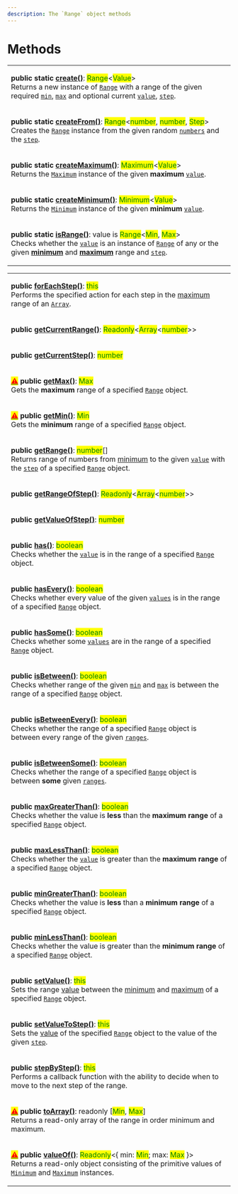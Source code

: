 ```yaml
---
description: The `Range` object methods
---
```


# Methods

|                                                                                                                                                                                                                                                                                                                                                                                                                                                                                                                                                                                                                                             |
| ------------------------------------------------------------------------------------------------------------------------------------------------------------------------------------------------------------------------------------------------------------------------------------------------------------------------------------------------------------------------------------------------------------------------------------------------------------------------------------------------------------------------------------------------------------------------------------------------------------------------------------------- |
| <p><strong>public static</strong> <a href="static-create.md#range.create"><strong>create()</strong></a>: <mark style="color:green;">Range</mark>&#x3C;<mark style="color:green;">Value</mark>><br>Returns a new instance of <a href="broken-reference"><code>Range</code></a> with a range of the given required <a href="static-create.md#min-min"><code>min</code></a>, <a href="static-create.md#max-max"><code>max</code></a> and optional current <a href="static-create.md#value-number"><code>value</code></a>, <a href="static-create.md#step-step-1-asstep"><code>step</code></a>.</p>                                             |
| <p><strong>public static</strong> <a href="static-createfrom.md#range.createfrom"><strong>createFrom()</strong></a>: <mark style="color:green;">Range</mark>&#x3C;<mark style="color:green;">number</mark>, <mark style="color:green;">number</mark>, <mark style="color:green;">Step</mark>><br>Creates the <a href="broken-reference"><code>Range</code></a> instance from the given random <a href="static-createfrom.md#numbers-number"><code>numbers</code></a> and the <a href="static-createfrom.md#step-step"><code>step</code></a>.</p>                                                                                            |
| <p><strong>public static</strong> <a href="static-createmaximum.md#range.createmaximum"><strong>createMaximum()</strong></a>: <mark style="color:green;">Maximum</mark>&#x3C;<mark style="color:green;">Value</mark>><br>Returns the <a href="broken-reference"><code>Maximum</code></a> instance of the given <strong>maximum</strong> <a href="static-createmaximum.md#value-value"><code>value</code></a>.</p>                                                                                                                                                                                                                           |
| <p><strong>public static</strong> <a href="static-createminimum.md#range.createminimum"><strong>createMinimum()</strong></a>: <mark style="color:green;">Minimum</mark>&#x3C;<mark style="color:green;">Value</mark>><br>Returns the <a href="broken-reference"><code>Minimum</code></a> instance of the given <strong>minimum</strong> <a href="static-createminimum.md#value-value"><code>value</code></a>.</p>                                                                                                                                                                                                                           |
| <p><strong>public static</strong> <a href="static-isrange.md#range.isrange"><strong>isRange()</strong></a>: value is <mark style="color:green;">Range</mark>&#x3C;<mark style="color:green;">Min</mark>, <mark style="color:green;">Max</mark>><br>Checks whether the <a href="static-isrange.md#value-any"><code>value</code></a> is an instance of <a href="broken-reference"><code>Range</code></a> of any or the given <a href="static-isrange.md#min-min"><strong>minimum</strong></a> and <a href="static-isrange.md#max-max"><strong>maximum</strong></a> range and <a href="static-isrange.md#step-step"><code>step</code></a>.</p> |

|                                                                                                                                                                                                                                                                                                                                                                                                                                                                                                                                                                                                                                                                         |
| ----------------------------------------------------------------------------------------------------------------------------------------------------------------------------------------------------------------------------------------------------------------------------------------------------------------------------------------------------------------------------------------------------------------------------------------------------------------------------------------------------------------------------------------------------------------------------------------------------------------------------------------------------------------------- |
| <p><strong>public</strong> <a href="foreachstep.md#range.prototype.foreachstep"><strong>forEachStep()</strong></a>: <mark style="color:green;">this</mark><br>Performs the specified action for each step in the <a href="../properties/max.md#range.prototype.max">maximum</a> range of an <a href="https://developer.mozilla.org/en-US/docs/Web/JavaScript/Reference/Global_Objects/Array"><code>Array</code></a>.</p>                                                                                                                                                                                                                                                |
| <p><strong>public</strong> <a href="getcurrentrange.md#range.prototype.getcurrentrange"><strong>getCurrentRange()</strong></a>: <mark style="color:green;">Readonly</mark>&#x3C;<mark style="color:green;">Array</mark>&#x3C;<mark style="color:green;">number</mark>>> | <mark style="color:green;">undefined</mark><br>Returns a range of numbers from <a href="../properties/min.md#range.prototype.min">minimum</a> to the current <a href="../accessors/value.md#range.prototype.value">value</a> by the <a href="../accessors/get-step.md#range.prototype.step"><code>step</code></a> of a specified <a href="broken-reference"><code>Range</code></a> object</p> |
| <p><strong>public</strong> <a href="getcurrentstep.md#range.prototype.getcurrentstep"><strong>getCurrentStep()</strong></a>: <mark style="color:green;">number</mark> | <mark style="color:green;">undefined</mark><br>Returns the step of the range <a href="../properties/value.md">value</a>.</p>                                                                                                                                                                                                                                                                                                                                                                    |
| <p><mark style="color:red;"></mark><a href="../../general-concepts.md#undefined"><mark style="color:red;">⚠</mark></a> <strong>public</strong> <a href="getmax.md#range.prototype.getmax"><strong>getMax()</strong></a>: <mark style="color:green;">Max</mark><br><mark style="color:green;"></mark>Gets the <strong>maximum</strong> range of a specified <a href="broken-reference"><code>Range</code></a> object.</p>                                                                                                                                                                                                                                                |
| <p><mark style="color:red;"></mark><a href="../../general-concepts.md#undefined"><mark style="color:red;">⚠</mark></a> <strong>public</strong> <a href="getmin.md#range.prototype.getmin"><strong>getMin()</strong></a>: <mark style="color:green;">Min</mark><br><mark style="color:green;"></mark>Gets the <strong>minimum</strong> range of a specified <a href="broken-reference"><code>Range</code></a> object.</p>                                                                                                                                                                                                                                                |
| <p><strong>public</strong> <a href="getrange.md"><strong>getRange()</strong></a>: <mark style="color:green;">number</mark>[]<br>Returns range of numbers from <a href="../properties/min.md#range.prototype.min">minimum</a> to the given <a href="./#value-this.value-or-or-this.max"><code>value</code></a> with the <a href="../accessors/get-step.md#range.prototype.step"><code>step</code></a> of a specified <a href="broken-reference"><code>Range</code></a> object.</p>                                                                                                                                                                                       |
| <p><strong>public</strong> <a href="getrangeofstep.md#range.prototype.getrangeofstep"><strong>getRangeOfStep()</strong></a>: <mark style="color:green;">Readonly</mark>&#x3C;<mark style="color:green;">Array</mark>&#x3C;<mark style="color:green;">number</mark>>> | <mark style="color:green;">undefined</mark><br><mark style="color:green;"></mark>Returns a range of numbers by the specified step from the <a href="../properties/min.md#range.prototype.min">minimum</a> to the given <a href="getrangeofstep.md#step-number"><code>step</code></a> of a specified <a href="broken-reference"><code>Range</code></a> object.</p>                                |
| <p><strong>public</strong> <a href="getvalueofstep.md#range.prototype.getvalueofstep"><strong>getValueOfStep()</strong></a>: <mark style="color:green;">number</mark> | <mark style="color:green;">undefined</mark><br><mark style="color:green;"></mark>Returns the range value of the given <a href="./#step-number"><code>step</code></a>.</p>                                                                                                                                                                                                                                                                                                                       |
| <p><strong>public</strong> <a href="has.md#range.prototype.has"><strong>has()</strong></a>: <mark style="color:green;">boolean</mark><br><mark style="color:green;"></mark>Checks whether the <a href="has.md#value-number"><code>value</code></a> is in the range of a specified <a href="broken-reference"><code>Range</code></a> object.</p>                                                                                                                                                                                                                                                                                                                         |
| <p><strong>public</strong> <a href="hasevery.md#range.prototype.hasevery"><strong>hasEvery()</strong></a>: <mark style="color:green;">boolean</mark><br><mark style="color:green;"></mark>Checks whether every value of the given <a href="hasevery.md#...values-number"><code>values</code></a> is in the range of a specified <a href="broken-reference"><code>Range</code></a> object.</p>                                                                                                                                                                                                                                                                           |
| <p><strong>public</strong> <a href="hassome.md#range.prototype.hassome"><strong>hasSome()</strong></a>: <mark style="color:green;">boolean</mark><br><mark style="color:green;"></mark>Checks whether some <a href="hassome.md#...values-number"><code>values</code></a> are in the range of a specified <a href="broken-reference"><code>Range</code></a> object.</p>                                                                                                                                                                                                                                                                                                  |
| <p><strong>public</strong> <a href="isbetween.md#range.prototype.isbetween"><strong>isBetween()</strong></a>: <mark style="color:green;">boolean</mark><br><mark style="color:green;"></mark>Checks whether range of the given <a href="isbetween.md#min-number"><code>min</code></a> and <a href="isbetween.md#max-number"><code>max</code></a> is between the range of a specified <a href="broken-reference"><code>Range</code></a> object.</p>                                                                                                                                                                                                                      |
| <p><strong>public</strong> <a href="isbetweenevery.md#range.prototype.isbetweenevery"><strong>isBetweenEvery()</strong></a>: <mark style="color:green;">boolean</mark><br><mark style="color:green;"></mark>Checks whether the range of a specified <a href="broken-reference"><code>Range</code></a> object is between every range of the given <a href="isbetweenevery.md#...ranges-number-number"><code>ranges</code></a>.</p>                                                                                                                                                                                                                                       |
| <p><strong>public</strong> <a href="isbetweensome.md#range.prototype.isbetweensome"><strong>isBetweenSome()</strong></a>: <mark style="color:green;">boolean</mark><br><mark style="color:green;"></mark>Checks whether the range of a specified <a href="broken-reference"><code>Range</code></a> object is between <strong>some</strong> given <a href="isbetweensome.md#...ranges-number-number"><code>ranges</code></a>.</p>                                                                                                                                                                                                                                        |
| <p><strong>public</strong> <a href="maxgreaterthan.md#range.prototype.maxgreaterthan"><strong>maxGreaterThan()</strong></a>: <mark style="color:green;">boolean</mark><br><mark style="color:green;"></mark>Checks whether the value is <strong>less</strong> than the <strong>maximum range</strong> of a specified <a href="broken-reference"><code>Range</code></a> object.</p>                                                                                                                                                                                                                                                                                      |
| <p><strong>public</strong> <a href="maxlessthan.md#range.prototype.maxlessthan"><strong>maxLessThan()</strong></a>: <mark style="color:green;">boolean</mark><br><mark style="color:green;"></mark>Checks whether the <a href="./#value-number"><code>value</code></a> is greater than the <strong>maximum range</strong> of a specified <a href="broken-reference"><code>Range</code></a> object.</p>                                                                                                                                                                                                                                                                  |
| <p><strong>public</strong> <a href="mingreaterthan.md#range.prototype.mingreaterthan"><strong>minGreaterThan()</strong></a>: <mark style="color:green;">boolean</mark><br><mark style="color:green;"></mark>Checks whether the value is <strong>less</strong> than a <strong>minimum range</strong> of a specified <a href="broken-reference"><code>Range</code></a> object.</p>                                                                                                                                                                                                                                                                                        |
| <p><strong>public</strong> <a href="minlessthan.md#range.prototype.minlessthan"><strong>minLessThan()</strong></a>: <mark style="color:green;">boolean</mark><br><mark style="color:green;"></mark>Checks whether the value is greater than the <strong>minimum range</strong> of a specified <a href="broken-reference"><code>Range</code></a> object.</p>                                                                                                                                                                                                                                                                                                             |
| <p><strong>public</strong> <a href="setvalue.md#range.prototype.setvalue"><strong>setValue()</strong></a>: <mark style="color:green;">this</mark><br>Sets the range <a href="../properties/value.md#range.prototype.value">value</a> between the <a href="../properties/min.md#range.prototype.min">minimum</a> and <a href="../properties/max.md#range.prototype.max">maximum</a> of a specified <a href="broken-reference"><code>Range</code></a> object.</p>                                                                                                                                                                                                         |
| <p><strong>public</strong> <a href="setvaluetostep.md#range.prototype.setvaluetostep"><strong>setValueToStep()</strong></a>: <mark style="color:green;">this</mark><br>Sets the <a href="../properties/value.md#range.prototype.value">value</a> of the specified <a href="broken-reference"><code>Range</code></a> object to the value of the given <a href="setvaluetostep.md#step-number"><code>step</code></a>.</p>                                                                                                                                                                                                                                                 |
| <p><strong>public</strong> <a href="stepbystep.md#range.prototype.stepbystep"><strong>stepByStep()</strong></a>: <mark style="color:green;">this</mark><br>Performs a callback function with the ability to decide when to move to the next step of the range.</p>                                                                                                                                                                                                                                                                                                                                                                                                      |
| <p><a href="../../general-concepts.md#undefined"><mark style="color:red;">⚠</mark></a> <strong>public</strong> <a href="toarray.md#range.prototype.toarray"><strong>toArray()</strong></a>: readonly [<mark style="color:green;">Min</mark>, <mark style="color:green;">Max</mark>]<br>Returns a read-only array of the range in order minimum and maximum.</p>                                                                                                                                                                                                                                                                                                         |
| <p><a href="../../general-concepts.md#undefined"><mark style="color:red;">⚠</mark></a> <strong>public</strong> <a href="valueof.md#range.prototype.valueof"><strong>valueOf()</strong></a>: <mark style="color:green;">Readonly</mark>&#x3C;{ min: <mark style="color:green;">Min</mark>; max: <mark style="color:green;">Max</mark> }><br>Returns a read-only object consisting of the primitive values of <a href="broken-reference"><code>Minimum</code></a> and <a href="broken-reference"><code>Maximum</code></a> instances.</p>                                                                                                                                  |
